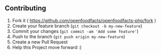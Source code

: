## Contributing

1. Fork it ( https://github.com/openfoodfacts/openfoodfacts-php/fork )
2. Create your feature branch (`git checkout -b my-new-feature`)
3. Commit your changes (`git commit -am 'Add some feature'`)
4. Push to the branch (`git push origin my-new-feature`)
5. Create a new Pull Request
6. Help this Project move forward :)